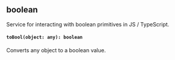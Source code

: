 ## boolean
Service for interacting with boolean primitives in JS / TypeScript.

#### `toBool(object: any): boolean`
Converts any object to a boolean value.
